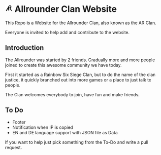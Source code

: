 # <img style="height: 24px; " src="/imgs/allrounder.png"> Allrounder Clan Website 

This Repo is a Website for the Allrounder Clan, also known as the AR Clan.

Everyone is invited to help add and contribute to the website.

## Introduction

The Allrounder was started by 2 friends. Gradually more and more people joined to create this awesome community we have today.

First it started as a Rainbow Six Siege Clan, but to do the name of the clan justice, it quickly branched out into more games or a place to just talk to people.

The Clan welcomes everybody to join, have fun and make friends.

## To Do
- Footer
- Notification when IP is copied
- EN and DE language support with JSON file as Data

If you want to help just pick something from the To-Do and write a pull request. 

